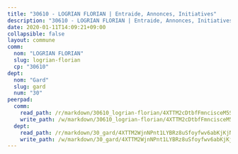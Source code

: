 ```yaml
---
title: "30610 - LOGRIAN FLORIAN | Entraide, Annonces, Initiatives"
description: "30610 - LOGRIAN FLORIAN | Entraide, Annonces, Initiatives"
date: 2020-01-11T14:09:21+09:00
collapsible: false
layout: commune
comm:
  nom: "LOGRIAN FLORIAN"
  slug: logrian-florian
  cp: "30610"
dept:
  nom: "Gard"
  slug: gard
  num: "30"
peerpad:
  comm:
    read_path: /r/markdown/30610_logrian-florian/4XTTM2cDtbfFmncisceM5SZquJd1S1TiYpq63VLF4w73aqmve
    write_path: /w/markdown/30610_logrian-florian/4XTTM2cDtbfFmncisceM5SZquJd1S1TiYpq63VLF4w73aqmve-K3TgThsyEvHHp9B6rdyw1B8kHLPrzLc8bSCKtKASGPSqxmXsDubGoPoucVYQ8oLGKg8mh43G72MCg6TrTQWKwtPv9PiefG9s91E36cmP7dsNt3rBjWfTcehgyBjUTRRNp5hcokjx
  dept:
    read_path: /r/markdown/30_gard/4XTTM2WjnNPnt1LYBRz8uSfoyfwv6abKjKjNdBGxuvymmgvkj
    write_path: /w/markdown/30_gard/4XTTM2WjnNPnt1LYBRz8uSfoyfwv6abKjKjNdBGxuvymmgvkj-K3TgUpCvFefN2LRJ7huXqVovWWqmjJgEMWkVs9s4fhfrGjyZZK9z4gxyddycCKs6S9BWFUcJqqZYCKuxj79SWNiGiob7Xchr25rMmkVQhAFrAwBxAqY3T99GTsQfKxLrXrnx3pGK
---
```


